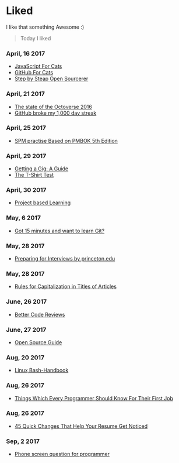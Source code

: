# Liked

I like that something Awesome :)

>Today I liked

### April, 16 2017
- [JavaScript For Cats](http://jsforcats.com/)
- [GitHub For Cats](http://ericsteinborn.com/github-for-cats)
- [Step by Steap Open Sourcerer](http://opensourcerer.diy.org/)

### April, 21 2017
- [The state of the Octoverse 2016](https://octoverse.github.com/)
- [GitHub broke my 1,000 day streak](https://medium.freecodecamp.com/github-broke-my-1-000-day-streak-6ec0c4c3a7d9)

### April, 25 2017
- [SPM practise Based on PMBOK 5th Edition](https://www.tutorialspoint.com/pmp-exams/pmp_sample_questions.htm)

### April, 29 2017
- [Getting a Gig: A Guide](https://github.com/cassidoo/getting-a-gig)
- [The T-Shirt Test](http://futurice.com/blog/the-t-shirt-test)

### April, 30 2017
- [Project based Learning](https://github.com/tuvttran/project-based-learning)

### May, 6 2017
- [Got 15 minutes and want to learn Git?](https://try.github.io/levels/1/challenges/1)

### May, 28 2017
- [Preparing for Interviews by princeton.edu](https://careerservices.princeton.edu/undergraduate-students/interviews-offers/preparing-interviews)

### May, 28 2017
- [Rules for Capitalization in Titles of Articles](http://grammar.yourdictionary.com/capitalization/rules-for-capitalization-in-titles.html)

### June, 26 2017
- [Better Code Reviews](http://www.bettercode.reviews/)

### June, 27 2017
- [Open Source Guide](https://opensource.guide/)

### Aug, 20 2017
- [Linux,Bash-Handbook](https://github.com/denysdovhan/bash-handbook)

### Aug, 26 2017
- [Things Which Every Programmer Should Know For Their First Job](http://www.applematters.com/article/10-things-every-programmer-should-know-for-their-first-job/)

### Aug, 26 2017
- [45 Quick Changes That Help Your Resume Get Noticed](https://www.themuse.com/advice/45-quick-changes-that-help-your-resume-get-noticed-2)

### Sep, 2 2017
- [Phone screen question for programmer](https://sites.google.com/site/steveyegge2/five-essential-phone-screen-questions)
